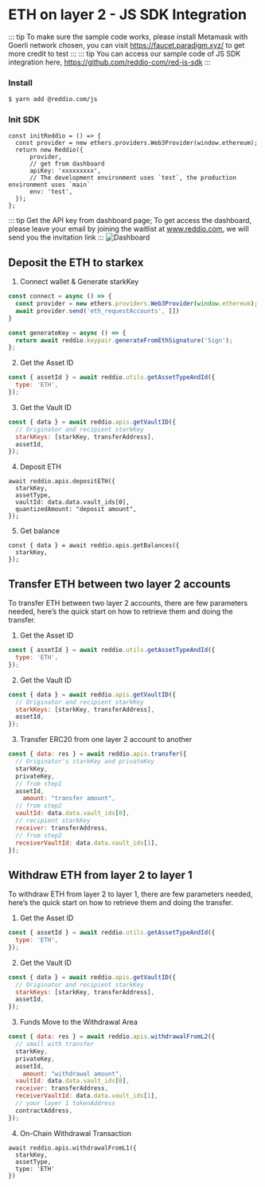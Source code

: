 # ETH on layer 2 - JS SDK Integration

::: tip
To make sure the sample code works, please install Metamask with Goerli network chosen, you can visit https://faucet.paradigm.xyz/ to get more credit to test
:::
::: tip
You can access our sample code of JS SDK integration here, https://github.com/reddio-com/red-js-sdk
:::
### Install

```sh
$ yarn add @reddio.com/js
```

### Init SDK

```tsx
const initReddio = () => {
  const provider = new ethers.providers.Web3Provider(window.ethereum);
  return new Reddio({
      provider, 
      // get from dashboard
      apiKey: 'xxxxxxxxx',
      // The development environment uses `test`, the production environment uses `main`
      env: 'test',
  });
};
```
::: tip
Get the API key from dashboard page; To get access the dashboard, please leave your email by joining the waitlist at www.reddio.com, we will send you the invitation link
:::
![Dashboard](/dashboard-quickstart.png)

## Deposit the ETH to starkex

1. Connect wallet & Generate starkKey

```jsx
const connect = async () => {
  const provider = new ethers.providers.Web3Provider(window.ethereum);
  await provider.send('eth_requestAccounts', [])
}

const generateKey = async () => {
  return await reddio.keypair.generateFromEthSignature('Sign');
};
```

2. Get the Asset ID

```jsx
const { assetId } = await reddio.utils.getAssetTypeAndId({
  type: 'ETH',
});
```

3. Get the Vault ID

```jsx
const { data } = await reddio.apis.getVaultID({
  // Originator and recipient starkKey
  starkKeys: [starkKey, transferAddress],
  assetId,
});
```

4. Deposit ETH 

```tsx
await reddio.apis.depositETH({
  starkKey,
  assetType,
  vaultId: data.data.vault_ids[0],
  quantizedAmount: "deposit amount",
});
```

5. Get balance

```tsx
const { data } = await reddio.apis.getBalances({
  starkKey,
});
```

## Transfer ETH between two layer 2 accounts

To transfer ETH between two layer 2 accounts, there are few parameters needed, here’s the quick start on how to retrieve them and doing the transfer.

1. Get the Asset ID

```jsx
const { assetId } = await reddio.utils.getAssetTypeAndId({
  type: 'ETH',
});
```

2. Get the Vault ID

```jsx
const { data } = await reddio.apis.getVaultID({
  // Originator and recipient starkKey
  starkKeys: [starkKey, transferAddress],
  assetId,
});
```

3. Transfer ERC20 from one layer 2 account to another

```jsx
const { data: res } = await reddio.apis.transfer({
  // Originator's starkKey and privateKey
  starkKey,
  privateKey,
  // from step1
  assetId,
	amount: "transfer amount",
  // from step2
  vaultId: data.data.vault_ids[0],
  // recipient starkKey
  receiver: transferAddress,
  // from step2
  receiverVaultId: data.data.vault_ids[1],
});
```

## Withdraw ETH from layer 2 to layer 1

To withdraw ETH from layer 2 to layer 1, there are few parameters needed, here’s the quick start on how to retrieve them and doing the transfer.

1. Get the Asset ID

```jsx
const { assetId } = await reddio.utils.getAssetTypeAndId({
  type: 'ETH',
});
```

2. Get the Vault ID

```jsx
const { data } = await reddio.apis.getVaultID({
  // Originator and recipient starkKey
  starkKeys: [starkKey, transferAddress],
  assetId,
});
```

3. Funds Move to the Withdrawal Area

```jsx
const { data: res } = await reddio.apis.withdrawalFromL2({
  // small with transfer
  starkKey,
  privateKey,
  assetId,
	amount: "withdrawal amount",
  vaultId: data.data.vault_ids[0],
  receiver: transferAddress,
  receiverVaultId: data.data.vault_ids[1],
  // your layer 1 tokenAddress
  contractAddress,
});
```

4. On-Chain Withdrawal Transaction

```tsx
await reddio.apis.withdrawalFromL1({
  starkKey,
  assetType,
  type: 'ETH'
})
```